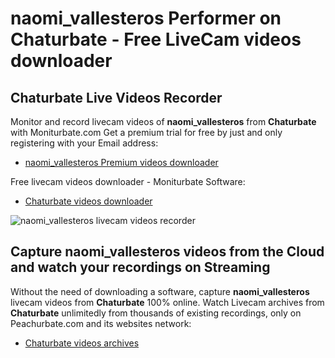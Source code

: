 # naomi_vallesteros Performer on Chaturbate - Free LiveCam videos downloader

## Chaturbate Live Videos Recorder

Monitor and record livecam videos of **naomi_vallesteros** from **Chaturbate** with Moniturbate.com
Get a premium trial for free by just and only registering with your Email address:
* [naomi_vallesteros Premium videos downloader](https://moniturbate.com/request-demo-licence-key.html)

Free livecam videos downloader - Moniturbate Software:
* [Chaturbate videos downloader](https://moniturbate.com/moniturbate-download-software.html)

![naomi_vallesteros livecam videos recorder](https://peachurnet.com/templates/moniturbate-software.png)


## Capture naomi_vallesteros videos from the Cloud and watch your recordings on Streaming

Without the need of downloading a software, capture **naomi_vallesteros** livecam videos from **Chaturbate** 100% online.
Watch Livecam archives from **Chaturbate** unlimitedly from thousands of existing recordings, only on Peachurbate.com and its websites network:
* [Chaturbate videos archives](https://peachurnet.com/)